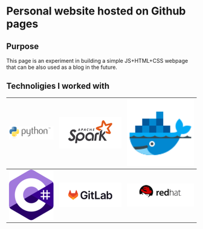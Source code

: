 # Personal website hosted on Github pages

## Purpose

This page is an experiment in building a simple JS+HTML+CSS webpage that can be also used as a blog in the future. 

## Technoligies I worked with
|  <img src="sources/python.svg" style="width:20em;"> | <img src="sources/apache-spark.svg" style="width:20em;">  | <img src="sources/docker.svg" style="width:20em;">  |
|---|---|---|
|  <img src="sources/c-sharp.svg" style="width:16em;"> | <img src="sources/gitlab.svg" style="width:28em;">  | <img src="sources/redhat.svg" style="width:30em;">  |

